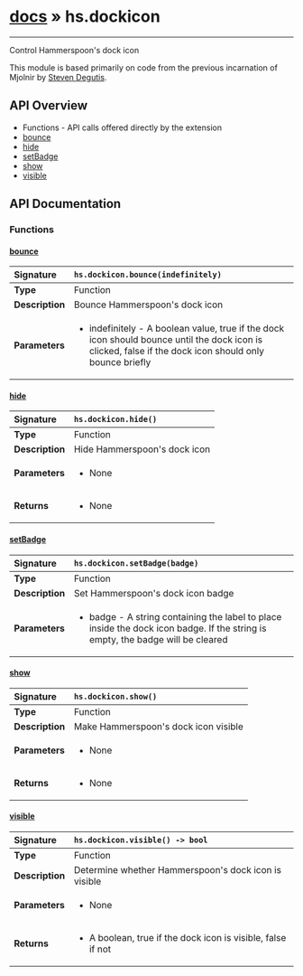 # [docs](index.md) » hs.dockicon
---

Control Hammerspoon's dock icon

This module is based primarily on code from the previous incarnation of Mjolnir by [Steven Degutis](https://github.com/sdegutis/).

## API Overview
* Functions - API calls offered directly by the extension
 * [bounce](#bounce)
 * [hide](#hide)
 * [setBadge](#setbadge)
 * [show](#show)
 * [visible](#visible)

## API Documentation

### Functions

#### [bounce](#bounce)
| <span style="float: left;">**Signature**</span> | <span style="float: left;">`hs.dockicon.bounce(indefinitely)` </span>                                                          |
| -----------------------------------------------------|---------------------------------------------------------------------------------------------------------|
| **Type**                                             | Function                                                                                         |
| **Description**                                      | Bounce Hammerspoon's dock icon                                                                                         |
| **Parameters**                                       | <ul><li>indefinitely - A boolean value, true if the dock icon should bounce until the dock icon is clicked, false if the dock icon should only bounce briefly</li></ul> |

#### [hide](#hide)
| <span style="float: left;">**Signature**</span> | <span style="float: left;">`hs.dockicon.hide()` </span>                                                          |
| -----------------------------------------------------|---------------------------------------------------------------------------------------------------------|
| **Type**                                             | Function                                                                                         |
| **Description**                                      | Hide Hammerspoon's dock icon                                                                                         |
| **Parameters**                                       | <ul><li>None</li></ul> |
| **Returns**                                          | <ul><li>None</li></ul>          |

#### [setBadge](#setbadge)
| <span style="float: left;">**Signature**</span> | <span style="float: left;">`hs.dockicon.setBadge(badge)` </span>                                                          |
| -----------------------------------------------------|---------------------------------------------------------------------------------------------------------|
| **Type**                                             | Function                                                                                         |
| **Description**                                      | Set Hammerspoon's dock icon badge                                                                                         |
| **Parameters**                                       | <ul><li>badge - A string containing the label to place inside the dock icon badge. If the string is empty, the badge will be cleared</li></ul> |

#### [show](#show)
| <span style="float: left;">**Signature**</span> | <span style="float: left;">`hs.dockicon.show()` </span>                                                          |
| -----------------------------------------------------|---------------------------------------------------------------------------------------------------------|
| **Type**                                             | Function                                                                                         |
| **Description**                                      | Make Hammerspoon's dock icon visible                                                                                         |
| **Parameters**                                       | <ul><li>None</li></ul> |
| **Returns**                                          | <ul><li>None</li></ul>          |

#### [visible](#visible)
| <span style="float: left;">**Signature**</span> | <span style="float: left;">`hs.dockicon.visible() -> bool` </span>                                                          |
| -----------------------------------------------------|---------------------------------------------------------------------------------------------------------|
| **Type**                                             | Function                                                                                         |
| **Description**                                      | Determine whether Hammerspoon's dock icon is visible                                                                                         |
| **Parameters**                                       | <ul><li>None</li></ul> |
| **Returns**                                          | <ul><li>A boolean, true if the dock icon is visible, false if not</li></ul>          |

